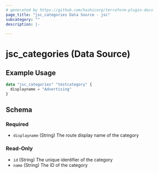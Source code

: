 ```yaml
---
# generated by https://github.com/hashicorp/terraform-plugin-docs
page_title: "jsc_categories Data Source - jsc"
subcategory: ""
description: |-
  
---
```


# jsc_categories (Data Source)



## Example Usage

```terraform
data "jsc_categories" "testcategory" {
  displayname = "Advertising"
}
```

<!-- schema generated by tfplugindocs -->
## Schema

### Required

- `displayname` (String) The route display name of the category

### Read-Only

- `id` (String) The unique identifier of the category
- `name` (String) The ID of the category
